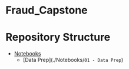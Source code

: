 # Fraud_Capstone

# Repository Structure

* [Notebooks](./Notebooks)
  * [Data Prep](./Notebooks/`01 - Data Prep`)
